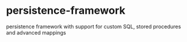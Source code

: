 # persistence-framework
 persistence framework with support for custom SQL, stored procedures and advanced mappings

